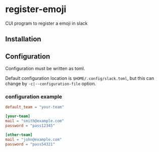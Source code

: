 # register-emoji
CUI program to register a emoji in slack

## Installation

## Configuration
Configuration must be written as toml.

Default configuration location is `$HOME/.config/slack.toml`, but this can change by `-c|--configuration-file` option.

### configuration example
```toml
default_team = "your-team"

[your-team]
mail = "smith@example.com"
password = "pass12345"

[other-team]
mail = "john@example.com"
password = "pass54321"
```
